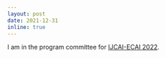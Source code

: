 ```yaml
---
layout: post
date: 2021-12-31
inline: true
---
```


I am in the program committee for <a href="https://ijcai-22.org/" target="_blank">IJCAI-ECAI 2022</a>.
